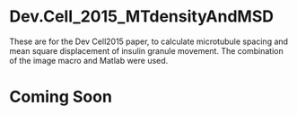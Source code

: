 # Dev.Cell_2015_MTdensityAndMSD
These are for the Dev Cell2015 paper, to calculate microtubule spacing and mean square displacement of insulin granule movement.  The combination of the image macro and Matlab were used.

# Coming Soon

